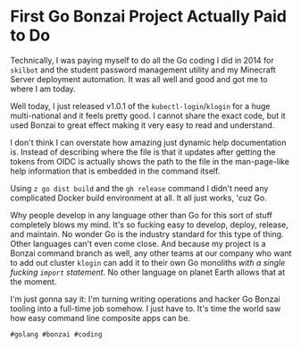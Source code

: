 # First Go Bonzai Project Actually Paid to Do

Technically, I was paying myself to do all the Go coding I did in 2014
for `skilbot` and the student password management utility and my
Minecraft Server deployment automation. It was all well and good and got
me to where I am today. 

Well today, I just released v1.0.1 of the `kubectl-login`/`klogin` for a
huge multi-national and it feels pretty good. I cannot share the exact
code, but it used Bonzai to great effect making it very easy to read and
understand.

I don't think I can overstate how amazing just dynamic help
documentation is. Instead of describing where the file is that it
updates after getting the tokens from OIDC is actually shows the path to
the file in the man-page-like help information that is embedded in the
command itself.

Using `z go dist build` and the `gh release` command I didn't need any
complicated Docker build environment at all. It all just works, 'cuz Go.

Why people develop in any language other than Go for this sort of stuff
completely blows my mind. It's so fucking easy to develop, deploy,
release, and maintain. No wonder Go is the industry standard for this
type of thing. Other languages can't even come close. And because my
project is a Bonzai command branch as well, any other teams at our
company who want to add out cluster `klogin` can add it to their own Go
monoliths *with a single fucking `import` statement.* No other language
on planet Earth allows that at the moment.

I'm just gonna say it: I'm turning writing operations and hacker Go
Bonzai tooling into a full-time job somehow. I just have to. It's time
the world saw how easy command line composite apps can be.

    #golang #bonzai #coding
